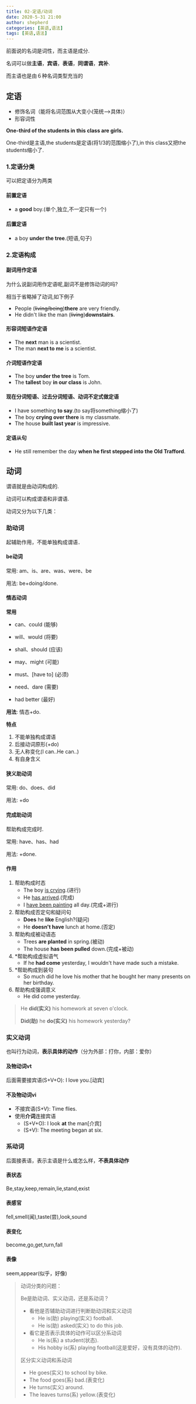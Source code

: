 ```yaml
---
title: 02-定语/动词
date: 2020-5-31 21:00
author: shepherd
categories: [英语,语法]
tags: [英语,语法]
---
```


 前面说的名词是词性，而主语是成分.

名词可以做**主语**，**宾语**，**表语**，**同谓语**，**宾补**.

而主语也是由６种名词类型充当的

<!-- more -->

## 定语

- 修饰名词（能将名词范围从大变小(笼统-->具体)）
- 形容词性

**One-third of the students in this class are girls.**

One-third是主语,the students是定语(将1/3的范围缩小了),in this class又把the students缩小了.

### 1.定语分类

可以把定语分为两类

#### 前置定语

- a **good** boy.(单个,独立,不一定只有一个)

#### 后置定语

- a boy **under the tree**.(短语,句子)

### 2.定语构成

#### **副词用作定语**

为什么说副词用作定语呢,副词不是修饰动词的吗?

相当于省略掉了动词,如下例子

- People (~~living/being~~)**there** are very friendly.
- He didn't like the man (~~living~~)**downstairs**.

#### **形容词短语作定语**

- The **next** man is a scientist.
- The man **next to me** is a scientist.

#### **介词短语作定语**

- The boy **under the tree** is Tom.
- The **tallest** boy **in our class** is John.

#### **现在分词短语、过去分词短语、动词不定式做定语**

- I have something **to say**.(to say将something缩小了)
- The boy **crying over there** is my classmate.
- The house **built last year** is impressive. 

#### 定语从句

- He still remember the day **when he first stepped into the Old Trafford**.

## 动词

谓语就是由动词构成的.

动词可以构成谓语和非谓语.

动词又分为以下几类：

### 助动词

起辅助作用，不能单独构成谓语．

#### **be动词**

常用: am、is、are、was、were、be

用法: be+doing/done.

#### **情态动词**

**常用**

- can、could (能够)


- will、would (将要)
- shall、should (应该)
- may、might (可能)
- must、[have to] (必须)
- need、dare (需要)
- had better (最好)

**用法**: 情态+do.

**特点**

1. 不能单独构成谓语
2. 后接动词原形(+do)
3. 无人称变化(I can..He can..)
4. 有自身含义

#### **狭义助动词**

常用: do、does、did

用法: +do

#### **完成助动词**

帮助构成完成时.

常用: have、has、had

用法: +done.

#### 作用

1. 帮助构成时态
   - The boy <u>is crying</u>.(进行)
   - He <u>has arrived</u>.(完成)
   - I <u>have been painting</u> all day.(完成+进行)
2. 帮助构成否定句和疑问句
   - **Does** he **like** English?(疑问)
   - He **doesn't have** lunch at home.(否定)
3. 帮助构成被动语态
   - Trees **are planted** in spring.(被动)
   - The house **has been pulled** down.(完成+被动)
4. *帮助构成虚拟语气
   - If he **had come** yesterday, I wouldn't have made such a mistake.
5. *帮助构成到装句
   - So much did he love his mother that he bought her many presents on her birthday.
6. 帮助构成强调意义
   - He did come yesterday.

> He **did(实义)** his homework at seven o'clock.
>
> **Did(助)** he **do(实义)** his homework yesterday?

### 实义动词

也叫行为动词，**表示具体的动作**（分为外部：打你，内部：爱你）

#### 及物动词vt

后面需要接宾语(S+V+O): I love you.[动宾]

#### 不及物动词vi

- 不接宾语(S+V): Time flies.
- 使用**介词**连接宾语
  - (S+V+O): I look **at** the man[介宾]
  - (S+V): The meeting began at six.

### 系动词

后面接表语，表示主语是什么或怎么样，**不表具体动作**

#### 表状态

Be,stay,keep,remain,lie,stand,exist

#### 表感官

fell,smell(闻),taste(尝),look,sound

#### 表变化

become,go,get,turn,fall

#### 表像

seem,appear(似乎，好像)

> 动词分类的问题：
>
> Be是助动词、实义动词，还是系动词？
>
> - 看他是否辅助动词进行判断助动词和实义动词
>   - He is(助) playing(实义) football.
>   - He is(助) asked(实义) to do this job.
> - 看它是否表示具体的动作可以区分系动词
>   - He is(系) a student(状态).
>   - His hobby is(系) playing football(这是爱好，没有具体的动作).
>
> 区分实义动词和系动词
>
> - He goes(实义) to school by bike.
> - The food goes(系) bad.(表变化)
> - He turns(实义) around.
> - The leaves turns(系) yellow.(表变化)